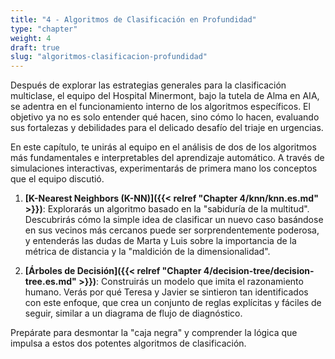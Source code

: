 ```yaml
---
title: "4 - Algoritmos de Clasificación en Profundidad"
type: "chapter"
weight: 4
draft: true
slug: "algoritmos-clasificacion-profundidad"
---
```


Después de explorar las estrategias generales para la clasificación multiclase, el equipo del Hospital Minermont, bajo la tutela de Alma en AIA, se adentra en el funcionamiento interno de los algoritmos específicos. El objetivo ya no es solo entender qué hacen, sino cómo lo hacen, evaluando sus fortalezas y debilidades para el delicado desafío del triaje en urgencias.

En este capítulo, te unirás al equipo en el análisis de dos de los algoritmos más fundamentales e interpretables del aprendizaje automático. A través de simulaciones interactivas, experimentarás de primera mano los conceptos que el equipo discutió.

1.  **[K-Nearest Neighbors (K-NN)]({{< relref "Chapter 4/knn/knn.es.md" >}})**: Explorarás un algoritmo basado en la "sabiduría de la multitud". Descubrirás cómo la simple idea de clasificar un nuevo caso basándose en sus vecinos más cercanos puede ser sorprendentemente poderosa, y entenderás las dudas de Marta y Luis sobre la importancia de la métrica de distancia y la "maldición de la dimensionalidad".

2.  **[Árboles de Decisión]({{< relref "Chapter 4/decision-tree/decision-tree.es.md" >}})**: Construirás un modelo que imita el razonamiento humano. Verás por qué Teresa y Javier se sintieron tan identificados con este enfoque, que crea un conjunto de reglas explícitas y fáciles de seguir, similar a un diagrama de flujo de diagnóstico.

Prepárate para desmontar la "caja negra" y comprender la lógica que impulsa a estos dos potentes algoritmos de clasificación.